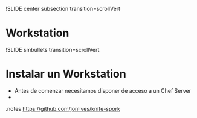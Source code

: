 !SLIDE center subsection transition=scrollVert
# Workstation

!SLIDE smbullets transition=scrollVert
# Instalar un Workstation

* Antes de comenzar necesitamos disponer de acceso a un Chef Server
* 







.notes https://github.com/jonlives/knife-spork

